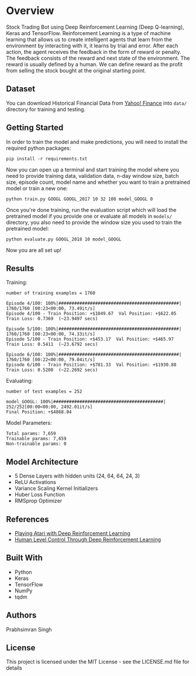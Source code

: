 # Overview

Stock Trading Bot using Deep Reinforcement Learning (Deep Q-learning), Keras and TensorFlow. Reinforcement Learning is a type of machine learning that allows us to create intelligent agents that learn from the environment by interacting with it, it learns by trial and error. After each action, the agent receives the feedback in the form of reward or penalty. The feedback consists of the reward and next state of the environment. The reward is usually defined by a human. We can define reward as the profit from selling the stock bought at the original starting point.

## Dataset

You can download Historical Financial Data from [Yahoo! Finance](https://ca.finance.yahoo.com/) into `data/` directory for training and testing.

## Getting Started

In order to train the model and make predictions, you will need to install the required python packages:

```
pip install -r requirements.txt
```

Now you can open up a terminal and start training the model where you need to provide training data, validation data, n-day window size, batch size, episode count, model name and whether you want to train a pretrained model or train a new one:

```
python train.py GOOGL GOOGL_2017 10 32 100 model_GOOGL 0
```

Once you're done training, run the evaluation script which will load the pretrained model if you provide one or evaluate all models in `models/` directory, you also need to provide the window size you used to train the pretrained model:

```
python evaluate.py GOOGL_2018 10 model_GOOGL
```

Now you are all set up!

## Results

Training:

```
number of training examples = 1760
```

```
Episode 4/100: 100%|##############################################| 1760/1760 [00:23<00:00, 73.49it/s] 
Episode 4/100 - Train Position: +$1049.67  Val Position: +$622.05  Train Loss: 0.7369  (~23.9497 secs)

Episode 5/100: 100%|##############################################| 1760/1760 [00:23<00:00, 74.33it/s] 
Episode 5/100 - Train Position: +$453.17  Val Position: +$465.97  Train Loss: 0.5411  (~23.6792 secs)

Episode 6/100: 100%|##############################################| 1760/1760 [00:22<00:00, 79.04it/s] 
Episode 6/100 - Train Position: +$781.33  Val Position: +$1930.88  Train Loss: 0.5208  (~22.2692 secs)
```

Evaluating:

```
number of test examples = 252
```

```
model_GOOGL: 100%|##########################################| 252/252[00:00<00:00, 2492.01it/s]
Final Position: +$4868.04
```

Model Parameters:

```
Total params: 7,659
Trainable params: 7,659
Non-trainable params: 0
```

## Model Architecture

* 5 Dense Layers with hidden units (24, 64, 64, 24, 3)
* ReLU Activations
* Variance Scaling Kernel Initializers
* Huber Loss Function
* RMSprop Optimizer

## References

* [Playing Atari with Deep Reinforcement Learning](https://arxiv.org/abs/1312.5602)
* [Human Level Control Through Deep Reinforcement Learning](https://deepmind.com/research/publications/human-level-control-through-deep-reinforcement-learning/)

## Built With

* Python
* Keras
* TensorFlow
* NumPy
* tqdm

## Authors

Prabhsimran Singh

## License

This project is licensed under the MIT License - see the LICENSE.md file for details